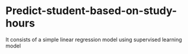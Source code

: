 # Predict-student-based-on-study-hours
It consists of a simple linear regression model using supervised learning model
